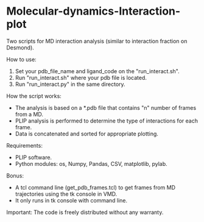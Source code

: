 # Molecular-dynamics-Interaction-plot
Two scripts for MD interaction analysis (similar to interaction fraction on Desmond).

How to use:
1. Set your pdb_file_name and ligand_code on the "run_interact.sh".
2. Run "run_interact.sh" where your pdb file is located.
3. Run "run_interact.py" in the same directory.

How the script works:
* The analysis is based on a *.pdb file that contains "n" number of frames from a MD.
* PLIP analysis is performed to determine the type of interactions for each frame.
* Data is concatenated and sorted for appropriate plotting.

Requirements:
- PLIP software.
- Python modules: os, Numpy, Pandas, CSV, matplotlib, pylab.

Bonus:
* A tcl command line (get_pdb_frames.tcl) to get frames from MD trajectories using the tk console in VMD.
* It only runs in tk console with command line.

Important:
The code is freely distributed without any warranty.
